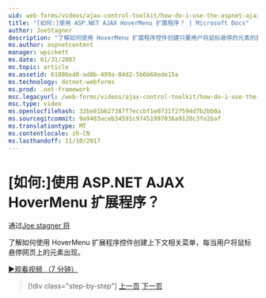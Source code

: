 ```yaml
---
uid: web-forms/videos/ajax-control-toolkit/how-do-i-use-the-aspnet-ajax-hovermenu-extender
title: "[如何:]使用 ASP.NET AJAX HoverMenu 扩展程序？ | Microsoft Docs"
author: JoeStagner
description: "了解如何使用 HoverMenu 扩展程序控件创建只要用户将鼠标悬停的元素的我们就会出现一个上下文相关菜单..."
ms.author: aspnetcontent
manager: wpickett
ms.date: 01/31/2007
ms.topic: article
ms.assetid: 61086ed8-ad8b-499a-84d2-5b6b68ede15a
ms.technology: dotnet-webforms
ms.prod: .net-framework
msc.legacyurl: /web-forms/videos/ajax-control-toolkit/how-do-i-use-the-aspnet-ajax-hovermenu-extender
msc.type: video
ms.openlocfilehash: 32be81b627387f7eccbf1e0731f27594d7b2bb0a
ms.sourcegitcommit: 9a9483aceb34591c97451997036a9120c3fe2baf
ms.translationtype: MT
ms.contentlocale: zh-CN
ms.lasthandoff: 11/10/2017
---
```

<a name="how-do-i-use-the-aspnet-ajax-hovermenu-extender"></a>[如何:]使用 ASP.NET AJAX HoverMenu 扩展程序？
====================
通过[Joe stagner 将](https://github.com/JoeStagner)

了解如何使用 HoverMenu 扩展程序控件创建上下文相关菜单，每当用户将鼠标悬停网页上的元素出现。

[&#9654;观看视频 （7 分钟）](https://channel9.msdn.com/Blogs/ASP-NET-Site-Videos/how-do-i-use-the-aspnet-ajax-hovermenu-extender)

>[!div class="step-by-step"]
[上一页](how-do-i-use-the-aspnet-ajax-filteredtextbox-extender.md)
[下一页](how-do-i-use-the-aspnet-ajax-togglebutton-extender.md)
